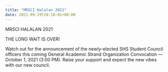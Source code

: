 ```yaml
---
title: "MRSCI Halalan 2021"
date: 2021-09-29T20:10:01+08:00
---
```

MRSCI HALALAN 2021

THE LONG WAIT IS OVER!

Watch out for the announcement of the newly-elected SHS Student Council officers this coming General Academic Strand Organization Convocation — October 1, 2021 (3:00 PM). Raise your support and expect the new vibes with our new council.